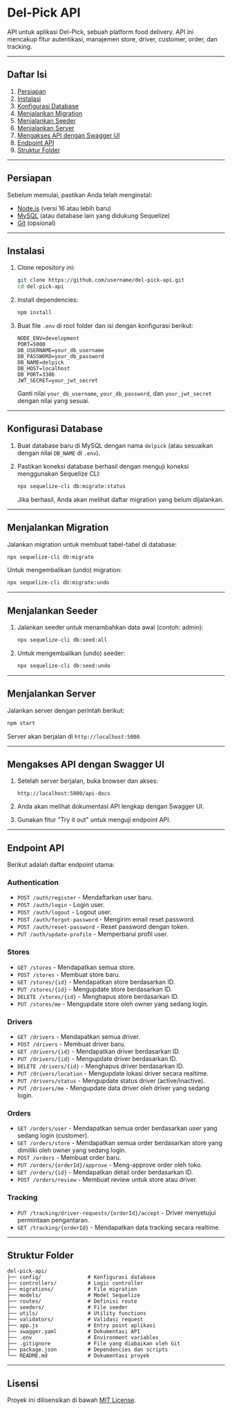 # Del-Pick API

API untuk aplikasi Del-Pick, sebuah platform food delivery. API ini mencakup fitur autentikasi, manajemen store, driver, customer, order, dan tracking.

---

## **Daftar Isi**

1. [Persiapan](#persiapan)
2. [Instalasi](#instalasi)
3. [Konfigurasi Database](#konfigurasi-database)
4. [Menjalankan Migration](#menjalankan-migration)
5. [Menjalankan Seeder](#menjalankan-seeder)
6. [Menjalankan Server](#menjalankan-server)
7. [Mengakses API dengan Swagger UI](#mengakses-api-dengan-swagger-ui)
8. [Endpoint API](#endpoint-api)
9. [Struktur Folder](#struktur-folder)

---

## **Persiapan**

Sebelum memulai, pastikan Anda telah menginstal:

- [Node.js](https://nodejs.org/) (versi 16 atau lebih baru)
- [MySQL](https://www.mysql.com/) (atau database lain yang didukung Sequelize)
- [Git](https://git-scm.com/) (opsional)

---

## **Instalasi**

1. Clone repository ini:

   ```bash
   git clone https://github.com/username/del-pick-api.git
   cd del-pick-api
   ```

2. Install dependencies:

   ```bash
   npm install
   ```

3. Buat file `.env` di root folder dan isi dengan konfigurasi berikut:

   ```env
   NODE_ENV=development
   PORT=5000
   DB_USERNAME=your_db_username
   DB_PASSWORD=your_db_password
   DB_NAME=delpick
   DB_HOST=localhost
   DB_PORT=3306
   JWT_SECRET=your_jwt_secret
   ```

   Ganti nilai `your_db_username`, `your_db_password`, dan `your_jwt_secret` dengan nilai yang sesuai.

---

## **Konfigurasi Database**

1. Buat database baru di MySQL dengan nama `delpick` (atau sesuaikan dengan nilai `DB_NAME` di `.env`).

2. Pastikan koneksi database berhasil dengan menguji koneksi menggunakan Sequelize CLI:

   ```bash
   npx sequelize-cli db:migrate:status
   ```

   Jika berhasil, Anda akan melihat daftar migration yang belum dijalankan.

---

## **Menjalankan Migration**

Jalankan migration untuk membuat tabel-tabel di database:

```bash
npx sequelize-cli db:migrate
```

Untuk mengembalikan (undo) migration:

```bash
npx sequelize-cli db:migrate:undo
```

---

## **Menjalankan Seeder**

1. Jalankan seeder untuk menambahkan data awal (contoh: admin):

   ```bash
   npx sequelize-cli db:seed:all
   ```

2. Untuk mengembalikan (undo) seeder:

   ```bash
   npx sequelize-cli db:seed:undo
   ```

---

## **Menjalankan Server**

Jalankan server dengan perintah berikut:

```bash
npm start
```

Server akan berjalan di `http://localhost:5000`.

---

## **Mengakses API dengan Swagger UI**

1. Setelah server berjalan, buka browser dan akses:

   ```
   http://localhost:5000/api-docs
   ```

2. Anda akan melihat dokumentasi API lengkap dengan Swagger UI.

3. Gunakan fitur "Try it out" untuk menguji endpoint API.

---

## **Endpoint API**

Berikut adalah daftar endpoint utama:

### **Authentication**
- `POST /auth/register` - Mendaftarkan user baru.
- `POST /auth/login` - Login user.
- `POST /auth/logout` - Logout user.
- `POST /auth/forgot-password` - Mengirim email reset password.
- `POST /auth/reset-password` - Reset password dengan token.
- `PUT /auth/update-profile` - Memperbarui profil user.

### **Stores**
- `GET /stores` - Mendapatkan semua store.
- `POST /stores` - Membuat store baru.
- `GET /stores/{id}` - Mendapatkan store berdasarkan ID.
- `PUT /stores/{id}` - Mengupdate store berdasarkan ID.
- `DELETE /stores/{id}` - Menghapus store berdasarkan ID.
- `PUT /stores/me` - Mengupdate store oleh owner yang sedang login.

### **Drivers**
- `GET /drivers` - Mendapatkan semua driver.
- `POST /drivers` - Membuat driver baru.
- `GET /drivers/{id}` - Mendapatkan driver berdasarkan ID.
- `PUT /drivers/{id}` - Mengupdate driver berdasarkan ID.
- `DELETE /drivers/{id}` - Menghapus driver berdasarkan ID.
- `PUT /drivers/location` - Mengupdate lokasi driver secara realtime.
- `PUT /drivers/status` - Mengupdate status driver (active/inactive).
- `PUT /drivers/me` - Mengupdate data driver oleh driver yang sedang login.

### **Orders**
- `GET /orders/user` - Mendapatkan semua order berdasarkan user yang sedang login (customer).
- `GET /orders/store` - Mendapatkan semua order berdasarkan store yang dimiliki oleh owner yang sedang login.
- `POST /orders` - Membuat order baru.
- `PUT /orders/{orderId}/approve` - Meng-approve order oleh toko.
- `GET /orders/{id}` - Mendapatkan detail order berdasarkan ID.
- `POST /orders/review` - Membuat review untuk store atau driver.

### **Tracking**
- `PUT /tracking/driver-requests/{orderId}/accept` - Driver menyetujui permintaan pengantaran.
- `GET /tracking/{orderId}` - Mendapatkan data tracking secara realtime.

---

## **Struktur Folder**

```
del-pick-api/
├── config/               # Konfigurasi database
├── controllers/          # Logic controller
├── migrations/           # File migration
├── models/               # Model Sequelize
├── routes/               # Definisi route
├── seeders/              # File seeder
├── utils/                # Utility functions
├── validators/           # Validasi request
├── app.js                # Entry point aplikasi
├── swagger.yaml          # Dokumentasi API
├── .env                  # Environment variables
├── .gitignore            # File yang diabaikan oleh Git
├── package.json          # Dependencies dan scripts
└── README.md             # Dokumentasi proyek
```

---

## **Lisensi**

Proyek ini dilisensikan di bawah [MIT License](LICENSE).